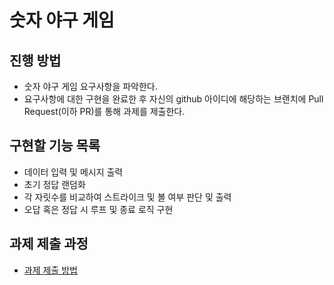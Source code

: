 # 숫자 야구 게임
## 진행 방법
* 숫자 야구 게임 요구사항을 파악한다.
* 요구사항에 대한 구현을 완료한 후 자신의 github 아이디에 해당하는 브랜치에 Pull Request(이하 PR)를 통해 과제를 제출한다.

## 구현할 기능 목록
* 데이터 입력 및 메시지 출력
* 초기 정답 랜덤화
* 각 자릿수를 비교하여 스트라이크 및 볼 여부 판단 및 출력
* 오답 혹은 정답 시 루프 및 종료 로직 구현

## 과제 제출 과정
* [과제 제출 방법](https://github.com/next-step/nextstep-docs/tree/master/precourse)
